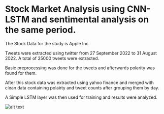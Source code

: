 # Stock Market Analysis using CNN-LSTM and sentimental analysis on the same period.


The Stock Data for the study is Apple Inc.

Tweets were extracted using twitter from 27 September 2022 to 31 August 2022. A total of 25000 tweets were extracted.

Basic preprocessing was done for the tweets and afterwards polarity was found for them.

After this stock data was extracted using yahoo finance and merged with clean data containing polairty and tweet counts after grouping them by day.

A Simple LSTM layer was then used for training and results were analyzed.

![alt text](https://github.com/wanderer799/Beta-VAE-on-Animal-Face/blob/master/Beta%2010%20300%20epochs.png?raw=true)
